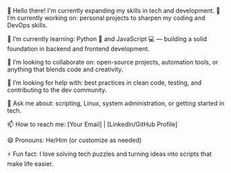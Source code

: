 👋 Hello there! I'm currently expanding my skills in tech and development.
🔭 I’m currently working on: personal projects to sharpen my coding and DevOps skills.

🌱 I’m currently learning: Python 🐍 and JavaScript 💻 — building a solid foundation in backend and frontend development.

👯 I’m looking to collaborate on: open-source projects, automation tools, or anything that blends code and creativity.

🤔 I’m looking for help with: best practices in clean code, testing, and contributing to the dev community.

💬 Ask me about: scripting, Linux, system administration, or getting started in tech.

📫 How to reach me: [Your Email] | [LinkedIn/GitHub Profile]

😄 Pronouns: He/Him (or customize as needed)

⚡ Fun fact: I love solving tech puzzles and turning ideas into scripts that make life easier.